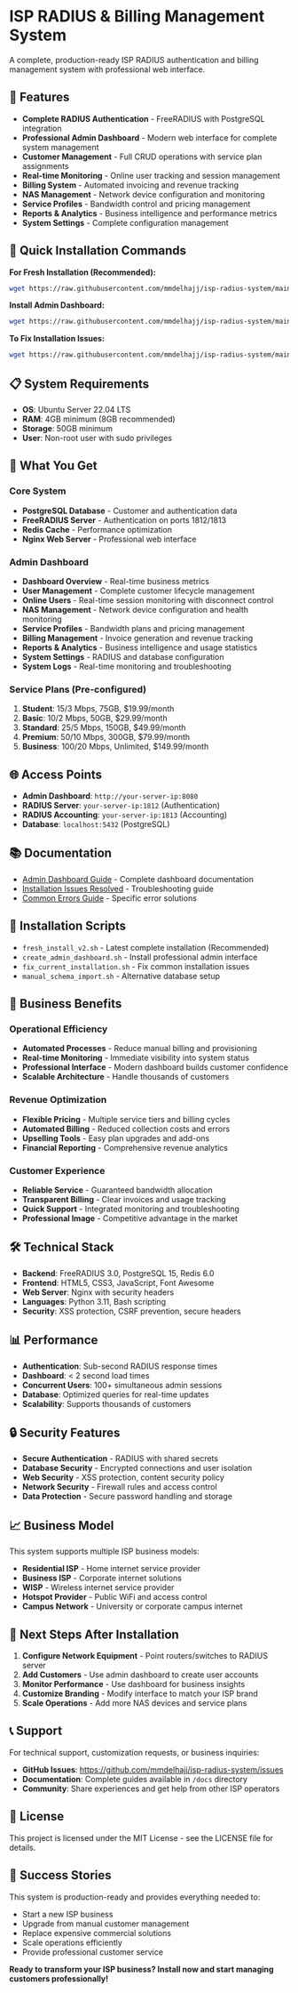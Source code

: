 # ISP RADIUS & Billing Management System

A complete, production-ready ISP RADIUS authentication and billing management system with professional web interface.

## 🎯 Features

- **Complete RADIUS Authentication** - FreeRADIUS with PostgreSQL integration
- **Professional Admin Dashboard** - Modern web interface for complete system management
- **Customer Management** - Full CRUD operations with service plan assignments
- **Real-time Monitoring** - Online user tracking and session management
- **Billing System** - Automated invoicing and revenue tracking
- **NAS Management** - Network device configuration and monitoring
- **Service Profiles** - Bandwidth control and pricing management
- **Reports & Analytics** - Business intelligence and performance metrics
- **System Settings** - Complete configuration management

## 🚀 Quick Installation Commands

**For Fresh Installation (Recommended):**
```bash
wget https://raw.githubusercontent.com/mmdelhajj/isp-radius-system/main/scripts/fresh_install_v2.sh && chmod +x fresh_install_v2.sh && ./fresh_install_v2.sh
```

**Install Admin Dashboard:**
```bash
wget https://raw.githubusercontent.com/mmdelhajj/isp-radius-system/main/scripts/create_admin_dashboard.sh && chmod +x create_admin_dashboard.sh && ./create_admin_dashboard.sh
```

**To Fix Installation Issues:**
```bash
wget https://raw.githubusercontent.com/mmdelhajj/isp-radius-system/main/scripts/fix_current_installation.sh && chmod +x fix_current_installation.sh && ./fix_current_installation.sh
```

## 📋 System Requirements

- **OS**: Ubuntu Server 22.04 LTS
- **RAM**: 4GB minimum (8GB recommended)
- **Storage**: 50GB minimum
- **User**: Non-root user with sudo privileges

## 🎯 What You Get

### Core System
- **PostgreSQL Database** - Customer and authentication data
- **FreeRADIUS Server** - Authentication on ports 1812/1813
- **Redis Cache** - Performance optimization
- **Nginx Web Server** - Professional web interface

### Admin Dashboard
- **Dashboard Overview** - Real-time business metrics
- **User Management** - Complete customer lifecycle management
- **Online Users** - Real-time session monitoring with disconnect control
- **NAS Management** - Network device configuration and health monitoring
- **Service Profiles** - Bandwidth plans and pricing management
- **Billing Management** - Invoice generation and revenue tracking
- **Reports & Analytics** - Business intelligence and usage statistics
- **System Settings** - RADIUS and database configuration
- **System Logs** - Real-time monitoring and troubleshooting

### Service Plans (Pre-configured)
1. **Student**: 15/3 Mbps, 75GB, $19.99/month
2. **Basic**: 10/2 Mbps, 50GB, $29.99/month
3. **Standard**: 25/5 Mbps, 150GB, $49.99/month
4. **Premium**: 50/10 Mbps, 300GB, $79.99/month
5. **Business**: 100/20 Mbps, Unlimited, $149.99/month

## 🌐 Access Points

- **Admin Dashboard**: `http://your-server-ip:8080`
- **RADIUS Server**: `your-server-ip:1812` (Authentication)
- **RADIUS Accounting**: `your-server-ip:1813` (Accounting)
- **Database**: `localhost:5432` (PostgreSQL)

## 📚 Documentation

- [Admin Dashboard Guide](docs/admin-dashboard-guide.md) - Complete dashboard documentation
- [Installation Issues Resolved](docs/installation-issues-resolved.md) - Troubleshooting guide
- [Common Errors Guide](docs/common-errors.md) - Specific error solutions

## 🔧 Installation Scripts

- `fresh_install_v2.sh` - Latest complete installation (Recommended)
- `create_admin_dashboard.sh` - Install professional admin interface
- `fix_current_installation.sh` - Fix common installation issues
- `manual_schema_import.sh` - Alternative database setup

## 🎯 Business Benefits

### Operational Efficiency
- **Automated Processes** - Reduce manual billing and provisioning
- **Real-time Monitoring** - Immediate visibility into system status
- **Professional Interface** - Modern dashboard builds customer confidence
- **Scalable Architecture** - Handle thousands of customers

### Revenue Optimization
- **Flexible Pricing** - Multiple service tiers and billing cycles
- **Automated Billing** - Reduced collection costs and errors
- **Upselling Tools** - Easy plan upgrades and add-ons
- **Financial Reporting** - Comprehensive revenue analytics

### Customer Experience
- **Reliable Service** - Guaranteed bandwidth allocation
- **Transparent Billing** - Clear invoices and usage tracking
- **Quick Support** - Integrated monitoring and troubleshooting
- **Professional Image** - Competitive advantage in the market

## 🛠️ Technical Stack

- **Backend**: FreeRADIUS 3.0, PostgreSQL 15, Redis 6.0
- **Frontend**: HTML5, CSS3, JavaScript, Font Awesome
- **Web Server**: Nginx with security headers
- **Languages**: Python 3.11, Bash scripting
- **Security**: XSS protection, CSRF prevention, secure headers

## 📊 Performance

- **Authentication**: Sub-second RADIUS response times
- **Dashboard**: < 2 second load times
- **Concurrent Users**: 100+ simultaneous admin sessions
- **Database**: Optimized queries for real-time updates
- **Scalability**: Supports thousands of customers

## 🔒 Security Features

- **Secure Authentication** - RADIUS with shared secrets
- **Database Security** - Encrypted connections and user isolation
- **Web Security** - XSS protection, content security policy
- **Network Security** - Firewall rules and access control
- **Data Protection** - Secure password handling and storage

## 📈 Business Model

This system supports multiple ISP business models:
- **Residential ISP** - Home internet service provider
- **Business ISP** - Corporate internet solutions
- **WISP** - Wireless internet service provider
- **Hotspot Provider** - Public WiFi and access control
- **Campus Network** - University or corporate campus internet

## 🎯 Next Steps After Installation

1. **Configure Network Equipment** - Point routers/switches to RADIUS server
2. **Add Customers** - Use admin dashboard to create user accounts
3. **Monitor Performance** - Use dashboard for business insights
4. **Customize Branding** - Modify interface to match your ISP brand
5. **Scale Operations** - Add more NAS devices and service plans

## 📞 Support

For technical support, customization requests, or business inquiries:
- **GitHub Issues**: https://github.com/mmdelhajj/isp-radius-system/issues
- **Documentation**: Complete guides available in `/docs` directory
- **Community**: Share experiences and get help from other ISP operators

## 📄 License

This project is licensed under the MIT License - see the LICENSE file for details.

## 🎉 Success Stories

This system is production-ready and provides everything needed to:
- Start a new ISP business
- Upgrade from manual customer management
- Replace expensive commercial solutions
- Scale operations efficiently
- Provide professional customer service

**Ready to transform your ISP business? Install now and start managing customers professionally!**

